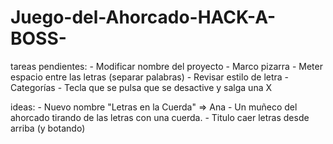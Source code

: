 # Juego-del-Ahorcado-HACK-A-BOSS-

tareas pendientes:
    - Modificar nombre del proyecto
    - Marco pizarra
    - Meter espacio entre las letras (separar palabras)
    - Revisar estilo de letra
    - Categorías
    - Tecla que se pulsa que se desactive y salga una X

ideas:
    - Nuevo nombre "Letras en la Cuerda" => Ana
    - Un muñeco del ahorcado tirando de las letras con una cuerda.
    - Titulo caer letras desde arriba (y botando)
    


